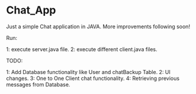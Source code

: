 # Chat_App
Just a simple Chat application in JAVA. More improvements following soon!

Run:

1: execute server.java file.
2: execute different client.java files.

TODO:

1: Add Database functionality like User and chatBackup Table.
2: UI changes.
3: One to One Client chat functionality.
4: Retrieving previous messages from Database.
